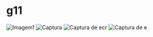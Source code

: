 # g11
![Imagem1](https://user-images.githubusercontent.com/99680341/197422438-50bb6d0d-4a94-4d1f-9d3c-1bb538d984ec.png)
![Captura](https://user-images.githubusercontent.com/99680341/197422545-7698d57f-2c37-4825-9983-bee2c2edbec7.png)
![Captura de ecr](https://user-images.githubusercontent.com/99680341/197422565-9b38d66d-edf3-40ca-8b6d-2ca2265fcaca.png)
![Captura de e](https://user-images.githubusercontent.com/99680341/197422582-fb69204e-c229-4830-820c-2ef91fc84efd.png)
